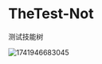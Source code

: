 # TheTest-Not
测试技能树

![1741946683045](C:\Users\KkHex\AppData\Roaming\Typora\typora-user-images\1741946683045.png)
